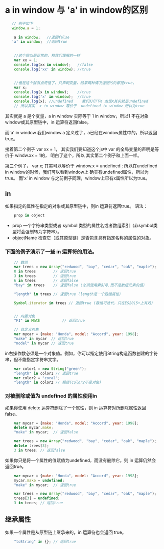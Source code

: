 # a in window 与 'a' in window的区别

```js
   // 例子如下   
   window.a = 1;
 
    a in window;   //返回false
   'a' in window;  //返回true
 
 
    //这个貌似是正常的，和我们理解的一样
    var xx = 1;
    console.log(xx in window);   //false
    console.log('xx' in window); //true 
 
 
    //但是这个就有点奇怪了，只声明变量，结果两种情况返回的的都是true，
    var x;
    console.log(x in window);    //true
    console.log('x' in window);  //true
    console.log(x); //undefined    我们打印下X 发现X其实就是undefined
    // 所以其实  x in window 等价于  undefined in window 所以为true
```

其实就是 a 是个变量，a in window 实际等于 1 in window，所以1 不在对象window或其原型链中，in 运算符返回false。

 而'a' in window 我们window.a 定义过了，a已经在window属性中的，所以返回true。

接着第二个例子 var xx = 1， 其实我们要知道这个js中 var 的全局变量的声明是等价于 windw.xx = 1的， 明白了这个，所以 其实第二个例子和上面一样。

第三个例子， var x; 其实可以等价于  window.x = undefined ;   所以在undefined in window的时候，我们可以看到window上 确实有undefined属性，所以为true。 而'x' in window 与之前例子同理，window上已有x属性所以为true。


## in
如果指定的属性在指定的对象或其原型链中，则in 运算符返回true。
语法：
```js
    prop in object
```
- prop
一个字符串类型或者 symbol 类型的属性名或者数组索引（非symbol类型将会强制转为字符串）。
- objectName
检查它（或其原型链）是否包含具有指定名称的属性的对象。

### 下面的例子演示了一些 in 运算符的用法。
```js
    // 数组
    var trees = new Array("redwood", "bay", "cedar", "oak", "maple");
    0 in trees        // 返回true
    3 in trees        // 返回true
    6 in trees        // 返回false
    "bay" in trees    // 返回false (必须使用索引号,而不是数组元素的值)

    "length" in trees // 返回true (length是一个数组属性)

    Symbol.iterator in trees // 返回true (数组可迭代，只在ES2015+上有效)


    // 内置对象
    "PI" in Math          // 返回true

    // 自定义对象
    var mycar = {make: "Honda", model: "Accord", year: 1998};
    "make" in mycar  // 返回true
    "model" in mycar // 返回true
```
in右操作数必须是一个对象值。例如，你可以指定使用String构造函数创建的字符串，但不能指定字符串文字。
```js
    var color1 = new String("green");
    "length" in color1 // 返回true
    var color2 = "coral";
    "length" in color2 // 报错(color2不是对象)
```

### 对被删除或值为 undefined 的属性使用in
如果你使用 delete 运算符删除了一个属性，则 in 运算符对所删除属性返回 false。
```js
    var mycar = {make: "Honda", model: "Accord", year: 1998};
    delete mycar.make;
    "make" in mycar;  // 返回false

    var trees = new Array("redwood", "bay", "cedar", "oak", "maple");
    delete trees[3];
    3 in trees; // 返回false
```

如果你只是将一个属性的值赋值为undefined，而没有删除它，则 in 运算仍然会返回true。
```js
    var mycar = {make: "Honda", model: "Accord", year: 1998};
    mycar.make = undefined;
    "make" in mycar;  // 返回true

    var trees = new Array("redwood", "bay", "cedar", "oak", "maple");
    trees[3] = undefined;
    3 in trees; // 返回true
```

## 继承属性
如果一个属性是从原型链上继承来的，in 运算符也会返回 true。
```js
    "toString" in {}; // 返回true
```